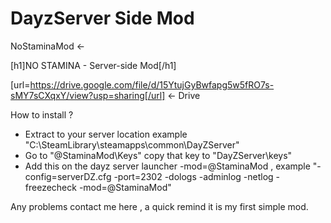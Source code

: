 # DayzServer Side Mod
NoStaminaMod <- 

[h1]NO STAMINA - Server-side Mod[/h1]

[url=https://drive.google.com/file/d/15YtujGyBwfapg5w5fRO7s-sMY7sCXqxY/view?usp=sharing[/url] <- Drive 

How to install ?

- Extract to your server location example "C:\SteamLibrary\steamapps\common\DayZServer"
- Go to "@StaminaMod\Keys" copy that key to "DayZServer\keys"
- Add this on the dayz server launcher  -mod=@StaminaMod , example "-config=serverDZ.cfg -port=2302 -dologs -adminlog -netlog -freezecheck -mod=@StaminaMod"

Any problems contact me here , a quick remind it is my first simple mod.
